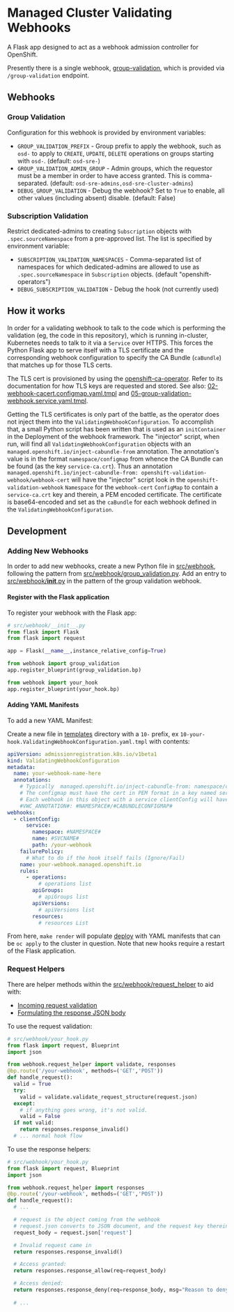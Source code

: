 # Managed Cluster Validating Webhooks

A Flask app designed to act as a webhook admission controller for OpenShift.

Presently there is a single webhook, [group-validation](#group_validation), which is provided via `/group-validation` endpoint.

## Webhooks

### Group Validation

Configuration for this webhook is provided by environment variables:

* `GROUP_VALIDATION_PREFIX` - Group prefix to apply the webhook, such as `osd-` to apply to `CREATE`, `UPDATE`, `DELETE` operations on groups starting with `osd-`. (default: `osd-sre-`)
* `GROUP_VALIDATION_ADMIN_GROUP` - Admin groups, which the requestor must be a member in order to have access granted. This is comma-separated. (default: `osd-sre-admins,osd-sre-cluster-admins`)
* `DEBUG_GROUP_VALIDATION` - Debug the webhook? Set to `True` to enable, all other values (including absent) disable. (default: False)

### Subscription Validation

Restrict dedicated-admins to creating `Subscription` objects with `.spec.sourceNamespace` from a pre-approved list. The list is specified by environment variable:

* `SUBSCRIPTION_VALIDATION_NAMESPACES` - Comma-separated list of namespaces for which dedicated-admins are allowed to use as `.spec.sourceNamespace` in `Subscription` objects. (default "openshift-operators")
* `DEBUG_SUBSCRIPTION_VALIDATION` - Debug the hook (not currently used)

## How it works

In order for a validating webhook to talk to the code which is performing the validation (eg, the code in this repository), which is running in-cluster, Kubernetes needs to talk to it via a `Service` over HTTPS. This forces the Python Flask app to serve itself with a TLS certificate and the corresponding webhook configuration to specify the CA Bundle (`caBundle`) that matches up for those TLS certs.

The TLS cert is provisioned by using the [openshift-ca-operator](https://github.com/openshift/service-ca-operator). Refer to its documentation for how TLS keys are requested and stored. See also: [02-webhook-cacert.configmap.yaml.tmpl](/templates/02-webhook-cacert.configmap.yaml.tmpl) and [05-group-validation-webhook.service.yaml.tmpl](/templates/05-group-validation-webhook.service.yaml.tmpl).

Getting the TLS certificates is only part of the battle, as the operator does not inject them into the `ValidatingWebhookConfiguration`. To accomplish that, a small Python script has been written that is used as an `initContainer` in the Deployment of the webhook framework. The "injector" script, when run, will find all `ValidatingWebhookConfiguration` objects with an `managed.openshift.io/inject-cabundle-from` annotation. The annotation's value is in the format `namespace/configmap` from whence the CA Bundle can be found (as the key `service-ca.crt`). Thus an annotation `managed.openshift.io/inject-cabundle-from: openshift-validation-webhook/webhook-cert` will have the "injector" script look in the `openshift-validation-webhook` `Namespace` for the `webhook-cert` `ConfigMap` to contain a `service-ca.crt` key and therein, a PEM encoded certificate. The certificate is base64-encoded and set as the `caBundle` for each webhook defined in the `ValidatingWebhookConfiguration`.

## Development

### Adding New Webhooks

In order to add new webhooks, create a new Python file in [src/webhook](src/webhook), following the pattern from [src/webhook/group_validation.py](src/webhook/group_validation.py). Add an entry to [src/webhook/__init__.py](src/webhook/__init__.py) in the pattern of the group validation webhook.

#### Register with the Flask application

To register your webhook with the Flask app:

```python
# src/webhook/__init__.py
from flask import Flask
from flask import request

app = Flask(__name__,instance_relative_config=True)

from webhook import group_validation
app.register_blueprint(group_validation.bp)

from webhook import your_hook
app.register_blueprint(your_hook.bp)
```

#### Adding YAML Manifests

To add a new YAML Manifest:

Create a new file in [templates](/templates) directory with a `10-` prefix, ex `10-your-hook.ValidatingWebhookConfiguration.yaml.tmpl` with contents:

```yaml
apiVersion: admissionregistration.k8s.io/v1beta1
kind: ValidatingWebhookConfiguration
metadata: 
  name: your-webhook-name-here
  annotations:
    # Typically  managed.openshift.io/inject-cabundle-from: namespace/configmap
    # The configmap must have the cert in PEM format in a key named service-ca.crt.
    # Each webhook in this object with a service clientConfig will have the bundle injected.
    #VWC_ANNOTATION#: #NAMESPACE#/#CABUNDLECONFIGMAP#
webhooks:
  - clientConfig:
      service:
        namespace: #NAMESPACE#
        name: #SVCNAME#
        path: /your-webhook
    failurePolicy:
      # What to do if the hook itself fails (Ignore/Fail)
    name: your-webhook.managed.openshift.io
    rules:
      - operations:
          # operations list
        apiGroups:
          # apiGroups list
        apiVersions:
          # apiVersions list
        resources:
          # resources List
```

From here, `make render` will populate [deploy](/deploy) with YAML manifests that can be `oc apply` to the cluster in question. Note that new hooks require a restart of the Flask application.

### Request Helpers

There are helper methods within the [src/webhook/request_helper](src/webhook/request_helper) to aid with:

* [Incoming request validation](src/webhook/request_helper/validate.py)
* [Formulating the response JSON body](src/webhook/request_helper/responses.py)

To use the request validation:

```python
# src/webhook/your_hook.py
from flask import request, Blueprint
import json

from webhook.request_helper import validate, responses
@bp.route('/your-webhook', methods=('GET','POST'))
def handle_request():
  valid = True
  try:
    valid = validate.validate_request_structure(request.json)
  except:
    # if anything goes wrong, it's not valid.
    valid = False
  if not valid:
    return responses.response_invalid()
  # ... normal hook flow
```

To use the response helpers:

```python
# src/webhook/your_hook.py
from flask import request, Blueprint
import json

from webhook.request_helper import responses
@bp.route('/your-webhook', methods=('GET','POST'))
def handle_request():
  # ...

  # request is the object coming from the webhook
  # request.json converts to JSON document, and the request key therein has the interesting data
  request_body = request.json['request']

  # Invalid request came in
  return responses.response_invalid()

  # Access granted:
  return responses.response_allow(req=request_body)

  # Access denied:
  return responses.response_deny(req=response_body, msg="Reason to deny")
  
  # ...
```
